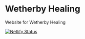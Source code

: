 # Wetherby Healing

Website for Wetherby Healing

[![Netlify Status](https://api.netlify.com/api/v1/badges/f95ae1d5-e8da-4c8c-9230-069b3f5e76c9/deploy-status)](https://app.netlify.com/sites/wetherby-healing/deploys)
